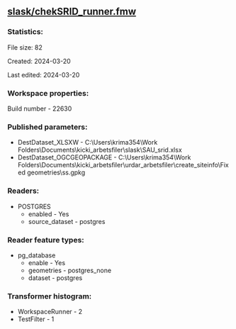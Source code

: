 ﻿## [slask/chekSRID_runner.fmw](https://github.com/kicki58/kix_working_dir/blob/master/slask/chekSRID_runner.fmw)

### Statistics:
File size: 82

Created: 2024-03-20

Last edited: 2024-03-20


### Workspace properties:
Build number    - 22630

### Published parameters:
*  DestDataset_XLSXW    -   C:\Users\krima354\Work Folders\Documents\kicki_arbetsfiler\slask\SAU_srid.xlsx
*  DestDataset_OGCGEOPACKAGE    -   C:\Users\krima354\Work Folders\Documents\kicki_arbetsfiler\urdar_arbetsfiler\create_siteinfo\Fixed geometries\ss.gpkg

### Readers:
*  POSTGRES
    * enabled    -  Yes
    * source_dataset    -   postgres

### Reader feature types:
*  pg_database
    * enable - Yes
    * geometries - postgres_none
    * dataset - postgres




### Transformer histogram:
*  WorkspaceRunner    -   2
*  TestFilter    -   1

